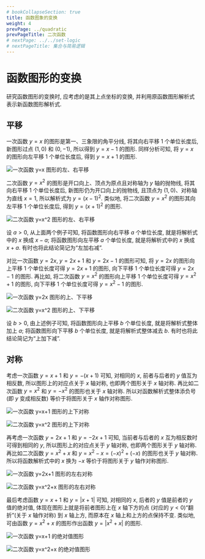 ```yaml
---
# bookCollapseSection: true
title: 函数图象的变换
weight: 4
prevPage: ../quadratic
prevPageTitle: 二次函数
# nextPage: ../../set-logic
# nextPageTitle: 集合与简易逻辑
---
```


# 函数图形的变换

研究函数图形的变换时, 应考虑的是其上点坐标的变换, 并利用原函数图形解析式表示新函数图形解析式.

## 平移

一次函数 $y=x$ 的图形是第一、三象限的角平分线, 将其向右平移 $1$ 个单位长度后, 新图形过点 $(1,0)$ 和 $(0,-1)$, 所以得到 $y=x-1$ 的图形. 同样分析可知, 将 $y=x$ 的图形向左平移 $1$ 个单位长度后, 得到 $y=x+1$ 的图形.

![一次函数 $y=x$ 图形的左、右平移](/figs/2021-0801-1540.svg)

二次函数 $y=x^2$ 的图形是开口向上、顶点为原点且对称轴为 $y$ 轴的抛物线, 将其向右平移 $1$ 个单位长度后, 新图形仍为开口向上的抛物线, 且顶点为 $(1,0)$、对称轴为直线 $x=1$, 所以解析式为 $y=(x-1)^2$. 类似地, 将二次函数 $y=x^2$ 的图形其向左平移 $1$ 个单位长度后, 得到 $y=(x+1)^2$ 的图形.

![二次函数 $y=x^2$ 图形的左、右平移](/figs/2021-0801-1550.svg)

设 $a>0$, 从上面两个例子可知, 将函数图形向右平移 $a$ 个单位长度, 就是将解析式中的 $x$ 换成 $x-a$; 将函数图形向左平移 $a$ 个单位长度, 就是将解析式中的 $x$ 换成 $x+a$. 有时也将此结论简记为“左加右减”.

<!-- ![左加右减](/figs/2021-0801-1600.gif) -->

对比一次函数 $y= 2x$, $y=2x+1$ 和 $y=2x-1$ 的图形可知, 将 $y= 2x$ 的图形向上平移 $1$ 个单位长度可得 $y=2x+1$ 的图形, 向下平移 $1$ 个单位长度可得 $y=2x-1$ 的图形. 再比如, 将二次函数 $y= x^2$ 的图形向上平移 $1$ 个单位长度可得 $y=x^2+1$ 的图形, 向下平移 $1$ 个单位长度可得 $y=x^2-1$ 的图形.

![一次函数 $y=2x$ 图形的上、下平移](/figs/2021-0801-1610.svg)

![二次函数 $y=x^2$ 图形的上、下平移](/figs/2021-0801-1620.svg)

设 $b>0$, 由上述例子可知, 将函数图形向上平移 $b$ 个单位长度, 就是将解析式整体加上 $a$; 将函数图形向下平移 $b$ 个单位长度, 就是将解析式整体减去 $b$. 有时也将此结论简记为“上加下减”.

<!-- ![上加下减](/figs/2021-0801-1630.gif) -->

## 对称

考虑一次函数 $y=x+1$ 和 $y= -(x+1)$ 可知, 对相同的 $x$, 前者与后者的 $y$ 值互为相反数, 所以图形上的对应点关于 $x$ 轴对称, 也即两个图形关于 $x$ 轴对称. 再比如二次函数 $y= x^2$ 和 $y=-x^2$ 的图形也关于 $x$ 轴对称. 所以对函数解析式整体添负号 (即 $y$ 变成相反数) 等价于将图形关于 $x$ 轴作对称图形.

![一次函数 $y=x+1$ 图形的上下对称](/figs/2021-0801-1640.svg)

![二次函数 $y=x^2$ 图形的上下对称](/figs/2021-0801-1650.svg)

再考虑一次函数 $y=2x+1$ 和 $y= -2x+1$ 可知, 当前者与后者的 $x$ 互为相反数时可得到相同的 $y$, 所以图形上的对应点关于 $y$ 轴对称, 也即两个图形关于 $y$ 轴对称. 再比如二次函数 $y= x^2+x$ 和 $y=x^2-x= (-x)^2+(-x)$ 的图形也关于 $y$ 轴对称. 所以将函数解析式中的 $x$ 换为 $-x$ 等价于将图形关于 $y$ 轴作对称图形.

![一次函数 $y=2x+1$ 图形的左右对称](/figs/2021-0801-1700.svg)

![二次函数 $y=x^2+x$ 图形的左右对称](/figs/2021-0801-1710.svg)

最后考虑函数 $y=x+1$ 和 $y= |x+1|$ 可知, 对相同的 $x$, 后者的 $y$ 值是前者的 $y$ 值的绝对值, 体现在图形上就是将前者图形上在 $x$ 轴下方的点 (对应的 $y<0$)“翻折”(关于 $x$ 轴作对称) 到 $x$ 轴上方, 而原本在 $x$ 轴上和上方的点保持不变. 类似地, 可由函数 $y= x^2+x$ 的图形作出函数 $y= |x^2+x|$ 的图形.

![一次函数 $y=x+1$ 的绝对值图形](/figs/2021-0801-1720.svg)

![二次函数 $y=x^2+x$ 的绝对值图形](/figs/2021-0801-1730.svg)
